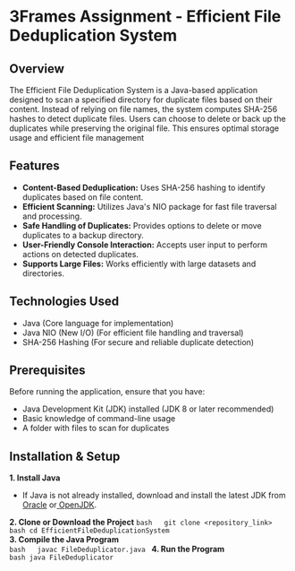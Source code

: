 # 3Frames Assignment - Efficient File Deduplication System


## Overview    
The Efficient File Deduplication System is a Java-based application designed to scan a specified directory for duplicate files based on their content.
Instead of relying on file names, the system computes SHA-256 hashes to detect duplicate files. 
Users can choose to delete or back up the duplicates while preserving the original file. This ensures optimal storage usage and efficient file management

## Features  
- **Content-Based Deduplication:** Uses SHA-256 hashing to identify duplicates based on file content.
- **Efficient Scanning:** Utilizes Java's NIO package for fast file traversal and processing.
- **Safe Handling of Duplicates:** Provides options to delete or move duplicates to a backup directory.
- **User-Friendly Console Interaction:** Accepts user input to perform actions on detected duplicates.
- **Supports Large Files:** Works efficiently with large datasets and directories.

## Technologies Used   
- Java (Core language for implementation)
- Java NIO (New I/O) (For efficient file handling and traversal)
- SHA-256 Hashing (For secure and reliable duplicate detection)

## Prerequisites
Before running the application, ensure that you have:
- Java Development Kit (JDK) installed (JDK 8 or later recommended)
- Basic knowledge of command-line usage
- A folder with files to scan for duplicates

## Installation & Setup
**1. Install Java**   
  -  If Java is not already installed, download and install the latest JDK from [Oracle](https://www.oracle.com/java/technologies/downloads/?er=221886) or[ OpenJDK](https://openjdk.org/).
        
**2. Clone or Download the Project**
     ```bash  
        git clone <repository_link>
     ```  
     ```bash
        cd EfficientFileDeduplicationSystem
     ```        
**3. Compile the Java Program**   
    ```bash  
       javac FileDeduplicator.java
    ```
**4. Run the Program**   
      ```bash
         java FileDeduplicator
      ```
















